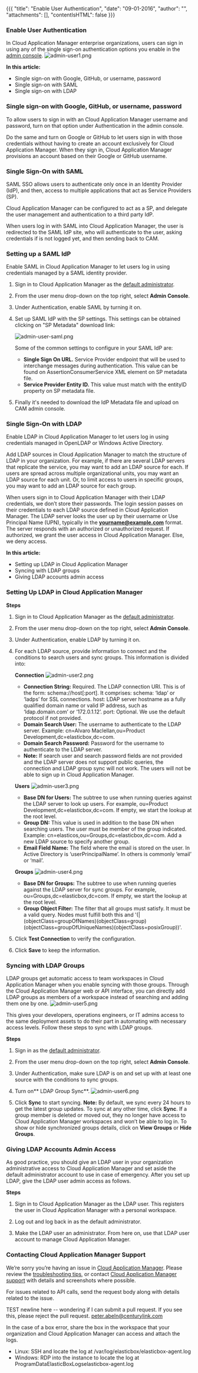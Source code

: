 {{{
"title": "Enable User Authentication",
"date": "09-01-2016",
"author": "",
"attachments": [],
"contentIsHTML": false
}}}

### Enable User Authentication
In Cloud Application Manager enterprise organizations, users can sign in using any of the single sign-on authentication options you enable in the [admin console](admin-overview.md).
![admin-user1.png](../../images/cloud-application-manager/admin-user1.png)

**In this article:**
* Single sign-on with Google, GitHub, or username, password
* Single sign-on with SAML
* Single sign-on with LDAP

### Single sign-on with Google, GitHub, or username, password
To allow users to sign in with an Cloud Application Manager username and password, turn on that option under Authentication in the admin console.

Do the same and turn on Google or GitHub to let users sign in with those credentials without having to create an account exclusively for Cloud Application Manager. When they sign in, Cloud Application Manager provisions an account based on their Google or GitHub username.

### Single Sign-On with SAML
SAML SSO allows users to authenticate only once in an Identity Provider (IdP), and then, access to multiple applications that act as Service Providers (SP).

Cloud Application Manager can be configured to act as a SP, and delegate the user management and authentication to a third party IdP.

When users log in with SAML into Cloud Application Manager, the user is redirected to the SAML IdP site, who will authenticate to the user, asking credentials if is not logged yet, and then sending back to CAM.

### Setting up a SAML IdP
Enable SAML in Cloud Application Manager to let users log in using credentials managed by a SAML identity provider.

1. Sign in to Cloud Application Manager as the [default administrator](//www.ctl.io/guides/).

2. From the user menu drop-down on the top right, select **Admin Console**.

3. Under Authentication, enable SAML by turning it on.

4. Set up SAML IdP with the SP settings. This settings can be obtained clicking on "SP Metadata"
download link:

   ![admin-user-saml.png](../../images/cloud-application-manager/admin-user-saml.png)

   Some of the common settings to configure in your SAML IdP are:

   * **Single Sign On URL.** Service Provider endpoint that will be used to interchange messages during authentication. This value can be found on AssertionConsumerService XML element on SP metadata file.
   * **Service Provider Entity ID.** This value must match with the entityID property on SP metadata file.

5. Finally it's needed to download the IdP Metadata file and upload on CAM admin console.

### Single Sign-On with LDAP
Enable LDAP in Cloud Application Manager to let users log in using credentials managed in OpenLDAP or Windows Active Directory.

Add LDAP sources in Cloud Application Manager to match the structure of LDAP in your organization. For example, if there are several LDAP servers that replicate the service, you may want to add an LDAP source for each. If users are spread across multiple organizational units, you may want an LDAP source for each unit. Or, to limit access to users in specific groups, you may want to add an LDAP source for each group.

When users sign in to Cloud Application Manager with their LDAP credentials, we don’t store their passwords. The login session passes on their credentials to each LDAP source defined in Cloud Application Manager. The LDAP server looks the user up by their username or Use Principal Name (UPN), typically in the **yourname@example.com** format. The server responds with an authorized or unauthorized request. If authorized, we grant the user access in Cloud Application Manager. Else, we deny access.

**In this article:**
* Setting up LDAP in Cloud Application Manager
* Syncing with LDAP groups
* Giving LDAP accounts admin access

### Setting Up LDAP in Cloud Application Manager

**Steps**
1. Sign in to Cloud Application Manager as the [default administrator](//www.ctl.io/guides/).

2. From the user menu drop-down on the top right, select **Admin Console**.

3. Under Authentication, enable LDAP by turning it on.

4. For each LDAP source, provide information to connect and the conditions to search users and sync groups. This information is divided into:

   **Connection**
   ![admin-user2.png](../../images/cloud-application-manager/admin-user2.png)

   * **Connection String:** Required. The LDAP connection URI. This is of the form: schema://host[:port]. It comprises:
   schema: ‘ldap’ or ‘ladps’ for SSL connections. host: LDAP server hostname as a fully qualified domain name or valid IP address, such as ‘ldap.domain.com’ or ‘172.0.1.12’. port: Optional. We use the default protocol if not provided.
   * **Domain Search User:** The username to authenticate to the LDAP server. Example: cn=Alvaro Maclellan,ou=Product Development,dc=elasticbox,dc=com.
   * **Domain Search Password:** Password for the username to authenticate to the LDAP server.
   * **Note:** If search user and search password fields are not provided and the LDAP server does not support public queries, the connection and LDAP group sync will not work. The users will not be able to sign up in Cloud Application Manager.

   **Users**
   ![admin-user3.png](../../images/cloud-application-manager/admin-user3.png)

   * **Base DN for Users:** The subtree to use when running queries against the LDAP server to look up users. For example, ou=Product Development,dc=elasticbox,dc=com. If empty, we start the lookup at the root level.
   * **Group DN:** This value is used in addition to the base DN when searching users. The user must be member of the group indicated. Example: cn=elasticos,ou=Groups,dc=elasticbox,dc=com. Add a new LDAP source to specify another group.
   * **Email Field Name:** The field where the email is stored on the user. In Active Directory is ‘userPrincipalName’. In others is commonly ‘email’ or ‘mail’.

   **Groups**
   ![admin-user4.png](../../images/cloud-application-manager/admin-user4.png)

   * **Base DN for Groups:** The subtree to use when running queries against the LDAP server for sync groups. For example, ou=Groups,dc=elasticbox,dc=com. If empty, we start the lookup at the root level.
   * **Group Object Filter:** The filter that all groups must satisfy. It must be a valid query. Nodes must fulfill both this and '(|(objectClass=groupOfNames)(objectClass=group)(objectClass=groupOfUniqueNames)(objectClass=posixGroup))'.

5. Click **Test Connection** to verify the configuration.

6. Click **Save** to keep the information.

### Syncing with LDAP Groups
LDAP groups get automatic access to team workspaces in Cloud Application Manager when you enable syncing with those groups. Through the Cloud Application Manager web or API interface, you can directly add LDAP groups as members of a workspace instead of searching and adding them one by one.
![admin-user5.png](../../images/cloud-application-manager/admin-user5.png)

This gives your developers, operations engineers, or IT admins access to the same deployment assets to do their part in automating with necessary access levels. Follow these steps to sync with LDAP groups.

**Steps**
1. Sign in as the [default administrator](//www.ctl.io/guides/).

2. From the user menu drop-down on the top right, select **Admin Console**.

3. Under Authentication, make sure LDAP is on and set up with at least one source with the conditions to sync groups.

4. Turn on** LDAP Group Sync**.
   ![admin-user6.png](../../images/cloud-application-manager/admin-user6.png)

5. Click **Sync** to start syncing.
   **Note:** By default, we sync every 24 hours to get the latest group updates. To sync at any other time, click **Sync**. If a group member is deleted or moved out, they no longer have access to Cloud Application Manager workspaces and won’t be able to log in. To show or hide synchronized groups details, click on **View Groups** or **Hide Groups**.

### Giving LDAP Accounts Admin Access
As good practice, you should give an LDAP user in your organization administrative access to Cloud Application Manager and set aside the default administrator account to use in case of emergency. After you set up LDAP, give the LDAP user admin access as follows.

**Steps**
1. Sign in to Cloud Application Manager as the LDAP user. This registers the user in Cloud Application Manager with a personal workspace.

2. Log out and log back in as the default administrator.

3. Make the LDAP user an administrator. From here on, use that LDAP user account to manage Cloud Application Manager.

### Contacting Cloud Application Manager Support

We’re sorry you’re having an issue in [Cloud Application Manager](https://www.ctl.io/cloud-application-manager/). Please review the [troubleshooting tips](../Troubleshooting/troubleshooting-tips.md), or contact [Cloud Application Manager support](mailto:incident@CenturyLink.com) with details and screenshots where possible.

For issues related to API calls, send the request body along with details related to the issue.

TEST newline here -- wondering if I can submit a pull request.
If you see this, please reject the pull request. peter.abeln@centurylink.com

In the case of a box error, share the box in the workspace that your organization and Cloud Application Manager can access and attach the logs.
* Linux: SSH and locate the log at /var/log/elasticbox/elasticbox-agent.log
* Windows: RDP into the instance to locate the log at ProgramDataElasticBoxLogselasticbox-agent.log
